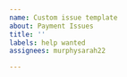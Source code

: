 ```yaml
---
name: Custom issue template
about: Payment Issues
title: ''
labels: help wanted
assignees: murphysarah22

---
```



